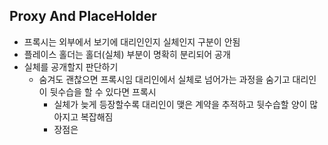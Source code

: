 ## Proxy And PlaceHolder

* 프록시는 외부에서 보기에 대리인인지 실체인지 구분이 안됨
* 플레이스 홀더는 홀더(실체) 부분이 명확히 분리되어 공개
* 실체를 공개할지 판단하기
  * 숨겨도 괜찮으면 프록시임 대리인에서 실체로 넘어가는 과정을 숨기고 대리인이 뒷수습을 할 수 있다면 프록시
    * 실체가 늦게 등장할수록 대리인이 맺은 계약을 추적하고 뒷수습할 양이 많아지고 복잡해짐
    * 장점은 